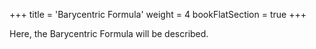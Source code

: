 +++
title = 'Barycentric Formula'
weight = 4
bookFlatSection = true
+++

Here, the Barycentric Formula will be described.